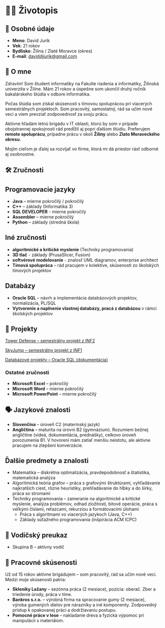 # 👨‍💻 Životopis

## 📄 Osobné údaje

- **Meno**: David Jurík
- **Vek**: 21 rokov
- **Bydlisko**: Žilina / Zlaté Moravce (okres)
- **E-mail**: daviddjjurik@gmail.com

## 👤 O mne

Zdravím! Som študent informatiky na Fakulte riadenia a informatiky, Žilinská univerzita v Žiline. Mám 21 rokov a úspešne som ukončil druhý ročník bakalárskeho štúdia v odbore informatika.

Počas štúdia som získal skúsenosti s tímovou spoluprácou pri viacerých semestrálnych projektoch. Som pracovitý, samostatný, rád sa učím nové veci a viem prevziať zodpovednosť za svoju prácu. 

Aktívne hľadám letnú brigádu v IT oblasti, ktorú by som v prípade obojstrannej spokojnosti rád predĺžil aj popri ďalšom štúdiu. Preferujem **remote spoluprácu**, prípadne prácu v okolí **Žiliny** alebo **Zlato Moraveckého okresu**.

Mojím cieľom je ďalej sa rozvíjať vo firme, ktorá mi dá priestor rásť odborné aj osobnostne.

## 🛠️ Zručnosti

## Programovacie jazyky

- **Java** – mierne pokročilý / pokročilý 
- **C++** – základy (Informatika 3)
- **SQL DEVELOPER** - mierne pokročilý
- **Assembler** – mierne pokročilý
- **Python** – základy (stredná škola)

## Iné zručnosti
- **algoritmické a kritické myslenie** (Techniky programovania)
- **3D tlač** - základy (PrusaSlicer, Fusion)
- **softvérové modelovanie** - znalosť UML diagramov, enterprise architect
- **Tímová spolupráca** – rád pracujem v kolektíve, skúsenosti zo školských tímových projektov

## Databázy
- **Oracle SQL** – návrh a implementácia databázových projektov, normalizácia, PL/SQL
- **Vytvorenie a naplnenie vlastnej databázy, pracá z databázou** v rámci školských projektov

## 🧾 Projekty 
 [Tower Defense – semestrálny projekt z INF2](semestralky/inf2_tower_defence/README.md)
 
 [SkyJump – semestrálny projekt z INF1](semestralky/inf1_skyjump/README.md) 
 
 [Databázové projekty – Oracle SQL (dokumentácia)](semestralky/databazy/README.md)

 ### Ostatné zručnosti
- **Microsoft Excel** – pokročilý
- **Microsoft Word** – mierne pokročilý
- **Microsoft PowerPoint** – mierne pokročilý

## 🗣️ Jazykové znalosti
- **Slovenčina** – úroveň C2 (materinský jazyk)
- **Angličtina** – maturita na úrovni B2 (gymnázium). Rozumiem bežnej angličtine (videá, dokumentácia, prednášky), celkovo úroveň porozumenia B1. V hovorení mám zatiaľ menšiu neistotu, ale aktívne pracujem na zlepšení konverzácie.

## Ďalšie predmety a znalosti
- Matematika – diskrétna optimalizácia, pravdepodobnosť a štatistika, matematická analýza
- Algoritmická teória grafov – práca s grafovými štruktúrami, vyhľadávanie najkratších ciest, rôzne heuristiky, prehľadávanie do hĺbky a do šírky, práca so stromami
- Techniky programovania – zameranie na algoritmické a kritické myslenie, analýza problémov, odhad zložitosti, bitové operácie, práca s veľkými číslami, reťazcami, rekurziou a formátovacími úlohami  
  - Práca s algoritmami vo viacerých jazykoch (Java, C++)  
  - Základy súťažného programovania (inšpirácia ACM ICPC)
 
## 🚗 Vodičský preukaz

- Skupina B – aktívny vodič

## 💼 Pracovné skúsenosti

Už od 15 rokov aktívne brigádujem – som pracovitý, rád sa učím nové veci. Medzi moje skúsenosti patria:

- **Skleníky Lažany** – sezónna práca (2 mesiace), pozícia: oberač. Zber a triedenie úrody, práca v tíme.
- **Bankros s.r.o.** – výrobná firma na spracovanie gumy (2 mesiace), výroba gumených dielov pre nárazníky a iné komponenty. Zodpovedný prístup k opakovanej práci a dodržiavaniu postupu.
- **Pomocné práce v lese** – nakladanie dreva a fyzická výpomoc pri manipulácii s materiálom.
